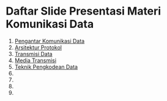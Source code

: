 # Daftar Slide Presentasi Materi Komunikasi Data

1. [Pengantar Komunikasi Data](https://drive.google.com/file/d/1kC6zBcuO9e1Yy7zKw_RZxkEgNxpRkwrp/view?usp=sharing)
2. [Arsitektur Protokol](https://drive.google.com/file/d/1wOS1KVAwJZyvFLjoIWzKFkyxOyC4m_Tg/view?usp=sharing)
3. [Transmisi Data](https://drive.google.com/file/d/14yyL7_Yl8r6-PYSRDZKOdckKZdj6FXkh/view?usp=sharing)
4. [Media Transmisi](https://drive.google.com/file/d/17rcdxdFTl3VBnYsbE9Uw4UTzkl3INw-E/view?usp=sharing)
5. [Teknik Pengkodean Data](https://drive.google.com/file/d/1OzXg8AEwJ3lAefmuvMJkEyloxZH35QS2/view?usp=sharing)
6. 
7. 
8. 
9. 

